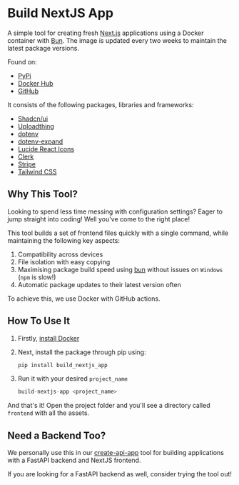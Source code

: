 # Build NextJS App

A simple tool for creating fresh [Next.js](https://nextjs.org/) applications using a Docker container with [Bun](https://bun.sh/). The image is updated every two weeks to maintain the latest package versions.

Found on:

- [PyPi](https://pypi.org/project/build_nextjs_app/)
- [Docker Hub](https://hub.docker.com/r/achronus/nextjs_app)
- [GitHub](https://github.com/Achronus/build-nextjs-app/)

It consists of the following packages, libraries and frameworks:

- [Shadcn/ui](https://ui.shadcn.com/)
- [Uploadthing](https://uploadthing.com/)
- [dotenv](https://www.npmjs.com/package/dotenv)
- [dotenv-expand](https://www.npmjs.com/package/dotenv-expand)
- [Lucide React Icons](https://lucide.dev/)
- [Clerk](https://clerk.com/)
- [Stripe](https://docs.stripe.com/stripe-js/react?locale=en-GB)
- [Tailwind CSS](https://tailwindcss.com/)

## Why This Tool?

Looking to spend less time messing with configuration settings? Eager to jump straight into coding! Well you've come to the right place!

This tool builds a set of frontend files quickly with a single command, while maintaining the following key aspects:

1. Compatibility across devices
2. File isolation with easy copying
3. Maximising package build speed using [bun](https://bun.sh/) without issues on `Windows` (`npm` is slow!)
4. Automatic package updates to their latest version often

To achieve this, we use Docker with GitHub actions.

## How To Use It

1. Firstly, [install Docker](https://docs.docker.com/get-docker/)

2. Next, install the package through pip using:

   ```python
   pip install build_nextjs_app
   ```

3. Run it with your desired `project_name`

   ```python
   build-nextjs-app <project_name>
   ```

And that's it! Open the project folder and you'll see a directory called `frontend` with all the assets.

## Need a Backend Too?

We personally use this in our [create-api-app](https://github.com/Achronus/create-api-app) tool for building applications with a FastAPI backend and NextJS frontend.

If you are looking for a FastAPI backend as well, consider trying the tool out!
